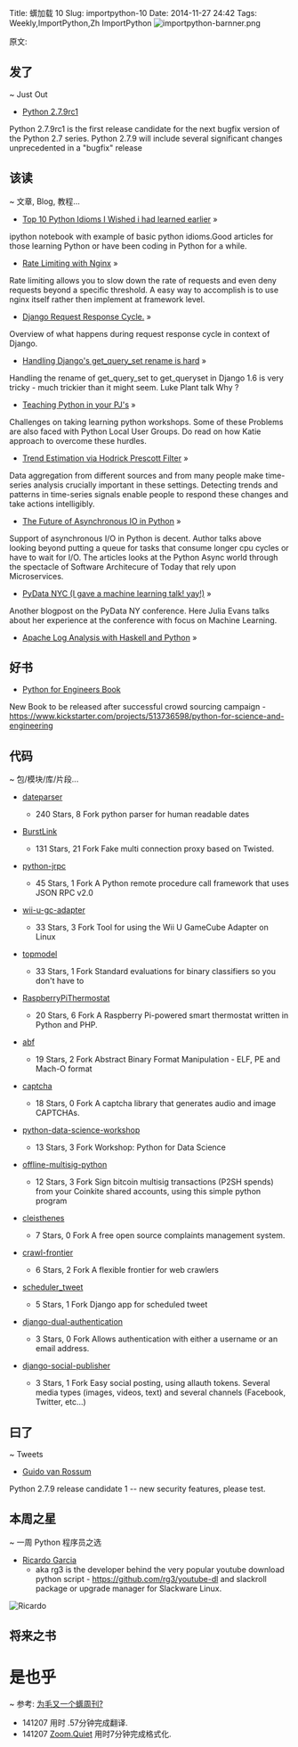 Title: 蠎加载 10
Slug: importpython-10
Date: 2014-11-27 24:42
Tags: Weekly,ImportPython,Zh 
ImportPython
![importpython-barnner.png](http://zoomq.qiniudn.com/ZQCollection/snap/importpython-barnner.png?imageView2/2/h/80)


原文: [](http://importpython.com/static/files/issue10.html)



## 发了
~ Just Out


- [Python 2.7.9rc1](https://www.python.org/downloads/release/python-279rc1/)

Python 2.7.9rc1 is the first release candidate for the next bugfix version of the Python 2.7 series. Python 2.7.9 will include several significant changes unprecedented in a "bugfix" release

## 该读
~ 文章, Blog, 教程...

- [Top 10 Python Idioms I Wished i had learned earlier](http://nbviewer.ipython.org/github/Prooffreader/Misc_ipynb/blob/master/top_10_python_idioms.ipynb) »

ipython notebook with example of basic python idioms.Good articles for those learning Python or have been coding in Python for a while.

- [Rate Limiting with Nginx](http://lincolnloop.com/blog/rate-limiting-nginx/) »

Rate limiting allows you to slow down the rate of requests and even deny requests beyond a specific threshold. A easy way to accomplish is to use nginx itself rather then implement at framework level.

- [Django Request Response Cycle.](http://irisbeta.com/article/245366784/the-django-request-response-cycle/) »

Overview of what happens during request response cycle in context of Django.

- [Handling Django's get_query_set rename is hard](http://lukeplant.me.uk/blog/posts/handling-django%27s-get_query_set-rename-is-hard/) »

Handling the rename of get_query_set to get_queryset in Django 1.6 is very tricky - much trickier than it might seem. Luke Plant talk Why ?

- [Teaching Python in your PJ's](http://therealkatie.net/blog/2014/nov/17/teaching-python-your-pjs/) »

Challenges on taking learning python workshops. Some of these Problems are also faced with Python Local User Groups. Do read on how Katie approach to overcome these hurdles.

- [Trend Estimation via Hodrick Prescott Filter](http://bugra.github.io/work/notes/2014-11-24/trend-estimation-via-hodrick-prescott-filter/) »

Data aggregation from different sources and from many people make time-series analysis crucially important in these settings. Detecting trends and patterns in time-series signals enable people to respond these changes and take actions intelligibly.

- [The Future of Asynchronous IO in Python](https://medium.com/@paulcolomiets/the-future-of-asynchronous-io-in-python-ce200536d847)  »

Support of asynchronous I/O in Python is decent. Author talks above looking beyond putting a queue for tasks that consume longer cpu cycles or have to wait for I/O. The articles looks at the Python Async world through the spectacle of Software Architecure of Today that rely upon Microservices.

- [PyData NYC (I gave a machine learning talk! yay!)](http://jvns.ca/blog/2014/11/27/pydata-nyc-i-gave-a-machine-learning-talk-yay/)  »

Another blogpost on the PyData NY conference. Here Julia Evans talks about her experience at the conference with focus on Machine Learning.

- [Apache Log Analysis with Haskell and Python](http://www.matthieuamiguet.ch/blog/apache-log-analysis-haskell-python) » 

## 好书

- [Python for Engineers Book](http://pythonforengineers.com/pythonforengineersbook/)

New Book to be released after successful crowd sourcing campaign - https://www.kickstarter.com/projects/513736598/python-for-science-and-engineering

## 代码
~ 包/模块/库/片段...

- [dateparser](https://github.com/scrapinghub/dateparser)
    - 240 Stars, 8 Fork
python parser for human readable dates

- [BurstLink](https://github.com/mengskysama/BurstLink)
    - 131 Stars, 21 Fork
Fake multi connection proxy based on Twisted.

- [python-jrpc](https://github.com/alex-sherman/python-jrpc)
    - 45 Stars, 1 Fork
A Python remote procedure call framework that uses JSON RPC v2.0

- [wii-u-gc-adapter](https://github.com/ToadKing/wii-u-gc-adapter)
    - 33 Stars, 3 Fork
Tool for using the Wii U GameCube Adapter on Linux

- [topmodel](https://github.com/stripe/topmodel)
    - 33 Stars, 1 Fork
Standard evaluations for binary classifiers so you don't have to

- [RaspberryPiThermostat](https://github.com/Willseph/RaspberryPiThermostat)
    - 20 Stars, 6 Fork
A Raspberry Pi-powered smart thermostat written in Python and PHP.

- [abf](https://github.com/JonathanSalwan/abf)
    - 19 Stars, 2 Fork
Abstract Binary Format Manipulation - ELF, PE and Mach-O format

- [captcha](https://github.com/lepture/captcha)
    - 18 Stars, 0 Fork
A captcha library that generates audio and image CAPTCHAs.

- [python-data-science-workshop](https://github.com/justmarkham/python-data-science-workshop)
    - 13 Stars, 3 Fork
Workshop: Python for Data Science

- [offline-multisig-python](https://github.com/coinkite/offline-multisig-python)
    - 12 Stars, 3 Fork
Sign bitcoin multisig transactions (P2SH spends) from your Coinkite shared accounts, using this simple python program

- [cleisthenes](https://github.com/Cleisthenes/cleisthenes)
    - 7 Stars, 0 Fork
A free open source complaints management system.

- [crawl-frontier](https://github.com/scrapinghub/crawl-frontier)
    - 6 Stars, 2 Fork
A flexible frontier for web crawlers

- [scheduler_tweet](https://github.com/aoqfonseca/scheduler_tweet) 
    - 5 Stars, 1 Fork
Django app for scheduled tweet

- [django-dual-authentication](https://github.com/Zeioth/django-dual-authentication)
    - 3 Stars, 0 Fork
Allows authentication with either a username or an email address.

- [django-social-publisher](https://github.com/suselrd/django-social-publisher)
    - 3 Stars, 1 Fork
Easy social posting, using allauth tokens. Several media types (images, videos, text) and several channels (Facebook, Twitter, etc...) 


## 曰了
~ Tweets

- [Guido van Rossum](https://twitter.com/gvanrossum/status/537678882217132032)

Python 2.7.9 release candidate 1 -- new security features, please test.

## 本周之星
~ 一周 Python 程序员之选

- [Ricardo Garcia](https://github.com/rg3?tab=repositories)
    - aka rg3 is the developer behind the very popular youtube download python script - https://github.com/rg3/youtube-dl and slackroll package or upgrade manager for Slackware Linux.

![Ricardo](https://avatars0.githubusercontent.com/u/53487?v=3&s=100)

## 将来之书

# 是也乎
~ 参考: [为毛又一个蠎周刊?](importpython-why)

- 141207 用时 .57分钟完成翻译.
- 141207 [Zoom.Quiet](http://zoomquiet.io) 用时7分钟完成格式化.
